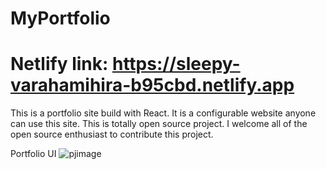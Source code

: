 # MyPortfolio
# Netlify link: https://sleepy-varahamihira-b95cbd.netlify.app
 This is a portfolio site build with React. It is a configurable website anyone can use this site. This is totally open source project.
 I welcome all of the open source enthusiast to contribute this project.
 
 Portfolio UI
 ![pjimage](https://user-images.githubusercontent.com/47039014/118396599-0ddc4b00-b672-11eb-90eb-72c7943ab831.jpg)

